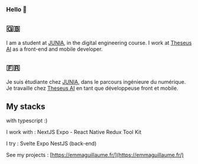### Hello 👋


## 🇬🇧
I am a student at [JUNIA](https://www.junia.com/fr/formations-admissions/alternance-et-apprenticeship/alternance-ingenieur-numerique/), in the digital engineering course. I work at [Theseus AI](https://www.theseus-ai.com/) as a front-end and mobile developer.

## 🇫🇷
Je suis étudiante chez [JUNIA](https://www.junia.com/fr/formations-admissions/alternance-et-apprentissage/alternance-ingenieur-numerique/), dans le parcours ingénieure du numérique. Je travaille chez [Theseus AI](https://www.theseus-ai.com/) en tant que développeuse front et mobile.

## My stacks
with typescript :)

I work with :
NextJS 
Expo - React Native
Redux Tool Kit

I try : 
Svelte
Expo
NestJS (back-end)

See my projects : [https://emmaguillaume.fr/](https://emmaguillaume.fr/) 
